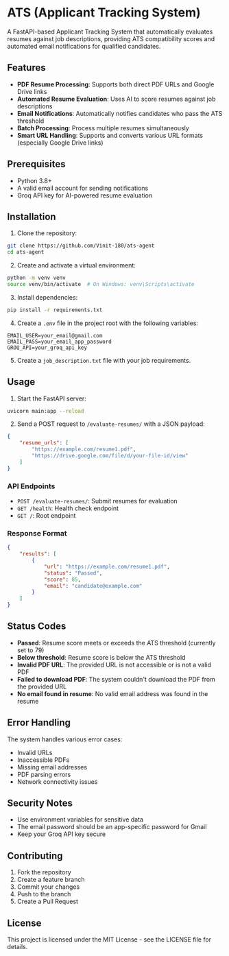 # ATS (Applicant Tracking System)

A FastAPI-based Applicant Tracking System that automatically evaluates resumes against job descriptions, providing ATS compatibility scores and automated email notifications for qualified candidates.

## Features

- **PDF Resume Processing**: Supports both direct PDF URLs and Google Drive links
- **Automated Resume Evaluation**: Uses AI to score resumes against job descriptions
- **Email Notifications**: Automatically notifies candidates who pass the ATS threshold
- **Batch Processing**: Process multiple resumes simultaneously
- **Smart URL Handling**: Supports and converts various URL formats (especially Google Drive links)

## Prerequisites

- Python 3.8+
- A valid email account for sending notifications
- Groq API key for AI-powered resume evaluation

## Installation

1. Clone the repository:
```bash
git clone https://github.com/Vinit-180/ats-agent
cd ats-agent
```

2. Create and activate a virtual environment:
```bash
python -m venv venv
source venv/bin/activate  # On Windows: venv\Scripts\activate
```

3. Install dependencies:
```bash
pip install -r requirements.txt
```

4. Create a `.env` file in the project root with the following variables:
```env
EMAIL_USER=your_email@gmail.com
EMAIL_PASS=your_email_app_password
GROQ_API=your_groq_api_key
```

5. Create a `job_description.txt` file with your job requirements.

## Usage

1. Start the FastAPI server:
```bash
uvicorn main:app --reload
```

2. Send a POST request to `/evaluate-resumes/` with a JSON payload:
```json
{
    "resume_urls": [
        "https://example.com/resume1.pdf",
        "https://drive.google.com/file/d/your-file-id/view"
    ]
}
```

### API Endpoints

- `POST /evaluate-resumes/`: Submit resumes for evaluation
- `GET /health`: Health check endpoint
- `GET /`: Root endpoint

### Response Format

```json
{
    "results": [
        {
            "url": "https://example.com/resume1.pdf",
            "status": "Passed",
            "score": 85,
            "email": "candidate@example.com"
        }
    ]
}
```

## Status Codes

- **Passed**: Resume score meets or exceeds the ATS threshold (currently set to 79)
- **Below threshold**: Resume score is below the ATS threshold
- **Invalid PDF URL**: The provided URL is not accessible or is not a valid PDF
- **Failed to download PDF**: The system couldn't download the PDF from the provided URL
- **No email found in resume**: No valid email address was found in the resume

## Error Handling

The system handles various error cases:
- Invalid URLs
- Inaccessible PDFs
- Missing email addresses
- PDF parsing errors
- Network connectivity issues

## Security Notes

- Use environment variables for sensitive data
- The email password should be an app-specific password for Gmail
- Keep your Groq API key secure

## Contributing

1. Fork the repository
2. Create a feature branch
3. Commit your changes
4. Push to the branch
5. Create a Pull Request

## License

This project is licensed under the MIT License - see the LICENSE file for details. 